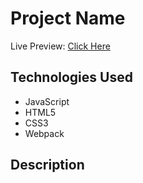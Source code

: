 # Project Name
Live Preview: [Click Here]()
## Technologies Used

* JavaScript
* HTML5
* CSS3
* Webpack

## Description
